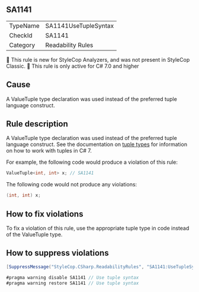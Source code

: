 ## SA1141

<table>
<tr>
  <td>TypeName</td>
  <td>SA1141UseTupleSyntax</td>
</tr>
<tr>
  <td>CheckId</td>
  <td>SA1141</td>
</tr>
<tr>
  <td>Category</td>
  <td>Readability Rules</td>
</tr>
</table>

:memo: This rule is new for StyleCop Analyzers, and was not present in StyleCop Classic.
:memo: This rule is only active for C# 7.0 and higher

## Cause

A ValueTuple type declaration was used instead of the preferred tuple language construct.

## Rule description

A ValueTuple type declaration was used instead of the preferred tuple language construct. See the documentation on [tuple types](https://docs.microsoft.com/en-us/dotnet/csharp/tuples) for information on how to work with tuples in C# 7.

For example, the following code would produce a violation of this rule:

```csharp
ValueTuple<int, int> x; // SA1141
```

The following code would not produce any violations:

```csharp
(int, int) x;
```

## How to fix violations

To fix a violation of this rule, use the appropriate tuple type in code instead of the ValueTuple type.

## How to suppress violations

```csharp
[SuppressMessage("StyleCop.CSharp.ReadabilityRules", "SA1141:UseTupleSyntax", Justification = "Reviewed.")]
```

```csharp
#pragma warning disable SA1141 // Use tuple syntax
#pragma warning restore SA1141 // Use tuple syntax
```
